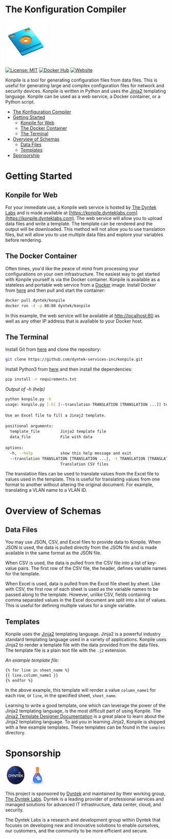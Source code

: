 # The Konfiguration Compiler

![Konpile Logo](/static/img/konpile_128x128.png)

[![License: MIT](https://img.shields.io/badge/License-MIT-yellow.svg)](https://mit-license.org)
[![Docker Hub](https://img.shields.io/badge/Docker-dyntek%2Fkonpile-2496ED?logo=docker&logoColor=2496ED)](https://hub.docker.com/r/dyntek/konpile)
[![Website](https://img.shields.io/badge/Web%20Service-konpile.dynteklabs.com-006c05?logo=microsoftedge&logoColor=green)](https://konpile.dynteklabs.com)

Konpile is a tool for generating configuration files from data files. This is useful for generating large and complex configuration files for network and security devices. Konpile is written in Python and uses the [Jinja2](https://jinja.palletsprojects.com/en/3.1.x/templates/) templating language. Konpile can be used as a web service, a Docker container, or a Python script.

- [The Konfiguration Compiler](#the-konfiguration-compiler)
- [Getting Started](#getting-started)
  - [Konpile for Web](#konpile-for-web)
  - [The Docker Container](#the-docker-container)
  - [The Terminal](#the-terminal)
- [Overview of Schemas](#overview-of-schemas)
  - [Data Files](#data-files)
  - [Templates](#templates)
- [Sponsorship](#sponsorship)

# Getting Started

## Konpile for Web

For your immediate use, a Konpile web service is hosted by [The Dyntek Labs](https://www.dynteklabs.com) and is made available at [https://konpile.dynteklabs.com](https://konpile.dynteklabs.com). The web service will allow you to upload data files and write a template. The template can be rendered and the output will be downloaded. This method will not allow you to use translation files, but will allow you to use multiple data files and explore your variables before rendering.

## The Docker Container

Often times, you'd like the peace of mind from processing your configurations on your own infrastructure. The easiest way to get started with Konpile yourself is via the Docker container. Konpile is available as a stateless and portable web service from a [Docker](https://www.docker.com/) image. Install Docker from [here](https://docs.docker.com/get-docker/) and then pull and start the container:

```bash
docker pull dyntek/konpile
docker run -d -p 80:80 dyntek/konpile
```

In this example, the web service will be available at [http://localhost:80](http://localhost:80) as well as any other IP address that is available to your Docker host.

## The Terminal

Install Git from [here](https://git-scm.com/downloads) and clone the repository:

```bash
git clone https://github.com/dyntek-services-inc/konpile.git
```

Install Python3 from [here](https://www.python.org/downloads/) and then install the dependencies:

```bash
pip install -r requirements.txt
```

_Output of -h (help)_

```bash
python konpile.py -h
usage: konpile.py [-h] [--translation TRANSLATION [TRANSLATION ...]] template_file data_file

Use an Excel file to fill a Jinaj2 template.

positional arguments:
  template_file         Jinja2 template file
  data_file             File with data

options:
  -h, --help            show this help message and exit
  --translation TRANSLATION [TRANSLATION ...], -t TRANSLATION [TRANSLATION ...]
                        Translation CSV files
```

The translation files can be used to translate values from the Excel file to values used in the template. This is useful for translating values from one format to another without altering the original document. For example, translating a VLAN name to a VLAN ID.

# Overview of Schemas

## Data Files

You may use JSON, CSV, and Excel files to provide data to Konpile. When JSON is used, the data is pulled directly from the JSON file and is made available in the same format as the JSON file.

When CSV is used, the data is pulled from the CSV file into a list of key-value pairs. The first row of the CSV file, the header, defines variable names for the template.

When Excel is used, data is pulled from the Excel file sheet by sheet. Like with CSV, the first row of each sheet is used as the variable names to be passed along to the template. However, unlike CSV, fields containing comma separated values in the Excel document are split into a list of values. This is useful for defining multiple values for a single variable.

## Templates

Konpile uses the [Jinja2](https://jinja.palletsprojects.com/en/3.1.x/templates/) templating language. Jinja2 is a powerful industry standard templating language used in a variety of applications. Konpile uses Jinja2 to render a template file with the data provided from the data files. The template file is a plain text file with the `.j2` extension.

_An example template file:_
```
{% for line in sheet_name %}
{{ line.column_name1 }}
{% endfor %}
```

In the above example, this template will render a value `column_name1` for each row, or `line`, in the specified sheet, `sheet_name`.

Learning to write a good template, one which can leverage the power of the Jinja2 templating language, is the most difficult part of using Konpile. The [Jinja2 Template Designer Documentation](https://jinja.palletsprojects.com/en/3.1.x/templates/#the-template-designer-s-guide) is a great place to learn about the Jinja2 templating language. To aid you in learning Jinja2, Konpile is shipped with a few example templates. These templates can be found in the `samples` directory.

# Sponsorship

[![DynTek](/static/img/dyntek_64x64.png)](https://www.dyntek.com)
[![Dyntek Labs](/static/img/dynteklabs_64x64.png)](https://www.dynteklabs.com)

This project is sponsored by [Dyntek](https://www.dyntek.com) and maintained by their working group, [The Dyntek Labs](https://www.dynteklabs.com). Dyntek is a leading provider of professional services and managed solutions for advanced IT infrastructure, data center, cloud, and security.

The Dyntek Labs is a research and development group within Dyntek that focuses on developing new and innovative solutions to enable ourselves, our customers, and the community to be more efficient and secure.
